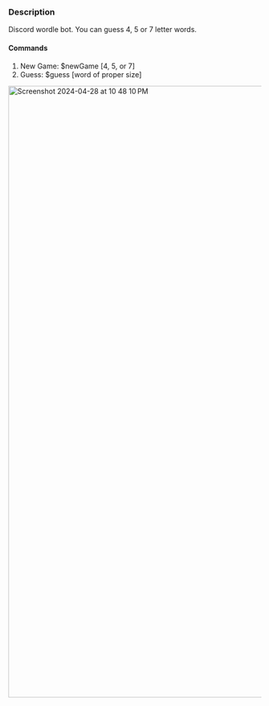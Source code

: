 ### Description
Discord wordle bot. You can guess 4, 5 or 7 letter words.

#### Commands
1. New Game: $newGame [4, 5, or 7]
2. Guess: $guess [word of proper size]


<img width="1217" alt="Screenshot 2024-04-28 at 10 48 10 PM" src="https://github.com/ibbenj/mockWordleDiscordBot/assets/67340763/663443c0-364e-411c-819d-53723c5bdd5a">
